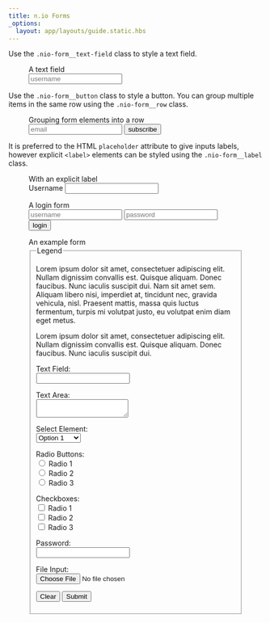 ```yaml
---
title: n.io Forms
_options:
  layout: app/layouts/guide.static.hbs
---
```


Use the `.nio-form__text-field` class to style a text field.

<figure class="examples">
  <figcaption>A text field</figcaption>
  <input type="text" placeholder="username" class="nio-form__text-field" />
</figure>

Use the `.nio-form__button` class to style a button. You can group multiple items in the same row using the `.nio-form__row` class.

<figure class="examples">
  <figcaption>Grouping form elements into a row</figcaption>
  <div class="nio-form__row">
    <input type="text" placeholder="email" class="nio-form__text-field" />
    <button class="nio-form__button nio-button--danger" type="button">subscribe</button>
  </div>
</figure>

It is preferred to the HTML `placeholder` attribute to give inputs labels, however explicit `<label>` elements can be styled using the `.nio-form__label` class.

<figure class="examples">
  <figcaption>With an explicit label</figcaption>
  <label class="nio-form__label" for="text_field">Username</label>
  <input type="text" id="text_field" class="nio-form__text-field" />
</figure>

<figure class="examples">
  <figcaption>A login form</figcaption>
  <input type="text" id="username" placeholder="username" class="nio-form__text-field" />
  <input type="text" id="password" placeholder="password" class="nio-form__text-field" />
  <div class="nio-button-bar">
    <button type="button" id="text_field" class="nio-form__button nio-button--primary">login</button>
  </div>
</figure>

<figure class="examples">
<figcaption>An example form</figcaption>

<fieldset>
<legend>Legend</legend>

<p>Lorem ipsum dolor sit amet, consectetuer adipiscing elit. Nullam dignissim convallis est. Quisque aliquam. Donec faucibus. Nunc iaculis suscipit dui. Nam sit amet sem. Aliquam libero nisi, imperdiet at, tincidunt nec, gravida vehicula, nisl. Praesent mattis, massa quis luctus fermentum, turpis mi volutpat justo, eu volutpat enim diam eget metus.</p>

<form>

  <p>Lorem ipsum dolor sit amet, consectetuer adipiscing elit. Nullam dignissim convallis est. Quisque aliquam. Donec faucibus. Nunc iaculis suscipit dui.</p>

  <p><label for="text_field">Text Field:</label><br />
  <input type="text" id="text_field" /></p>

  <p><label for="text_area">Text Area:</label><br />
  <textarea id="text_area"></textarea></p>

  <p><label for="select_element">Select Element:</label><br />
    <select name="select_element">
    <optgroup label="Option Group 1">
      <option value="1">Option 1</option>
      <option value="2">Option 2</option>
      <option value="3">Option 3</option>
    </optgroup>
    <optgroup label="Option Group 2">
      <option value="1">Option 1</option>
      <option value="2">Option 2</option>
      <option value="3">Option 3</option>
    </optgroup>
  </select></p>

  <p><label for="radio_buttons">Radio Buttons:</label><br />
      <input type="radio" class="radio" name="radio_button" value="radio_1" /> Radio 1<br/>
      <input type="radio" class="radio" name="radio_button" value="radio_2" /> Radio 2<br/>
      <input type="radio" class="radio" name="radio_button" value="radio_3" /> Radio 3<br/>
  </p>

  <p><label for="checkboxes">Checkboxes:</label><br />
    <input type="checkbox" class="checkbox" name="checkboxes" value="check_1" /> Radio 1<br/>
      <input type="checkbox" class="checkbox" name="checkboxes" value="check_2" /> Radio 2<br/>
      <input type="checkbox" class="checkbox" name="checkboxes" value="check_3" /> Radio 3<br/>
  </p>

  <p><label for="password">Password:</label><br />
    <input type="password" class="password" name="password" />
  </p>

  <p><label for="file">File Input:</label><br />
    <input type="file" class="file" name="file" />
  </p>

  <p><input class="button" type="reset" value="Clear" /> <input class="button" type="submit" value="Submit" />
  </p>
</form>

</fieldset>
</figure>
